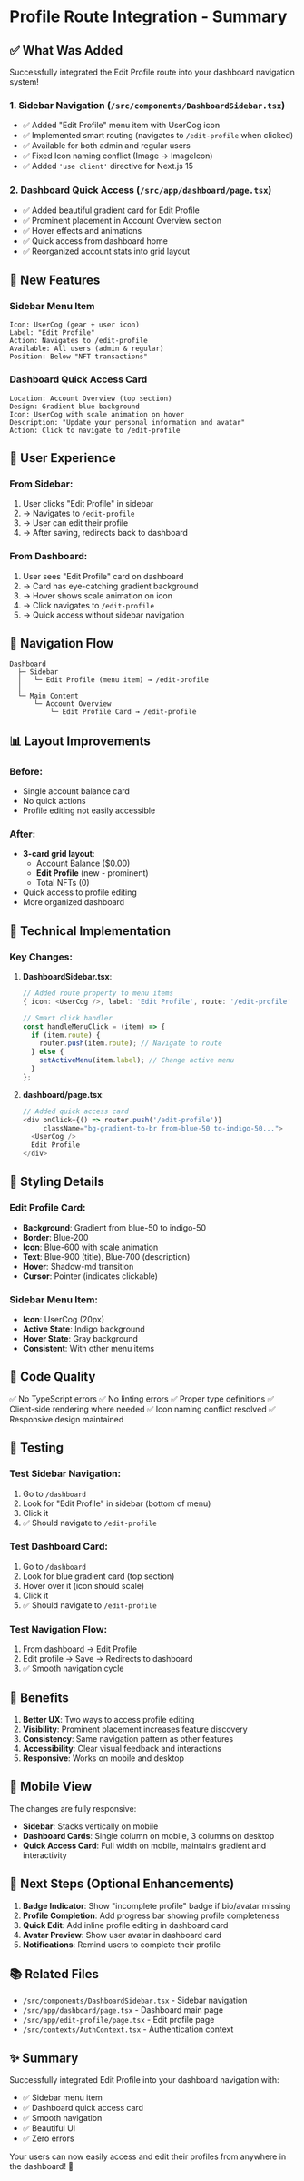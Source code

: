# Profile Route Integration - Summary

## ✅ What Was Added

Successfully integrated the Edit Profile route into your dashboard navigation system!

### 1. **Sidebar Navigation** (`/src/components/DashboardSidebar.tsx`)
   - ✅ Added "Edit Profile" menu item with UserCog icon
   - ✅ Implemented smart routing (navigates to `/edit-profile` when clicked)
   - ✅ Available for both admin and regular users
   - ✅ Fixed Icon naming conflict (Image → ImageIcon)
   - ✅ Added `'use client'` directive for Next.js 15

### 2. **Dashboard Quick Access** (`/src/app/dashboard/page.tsx`)
   - ✅ Added beautiful gradient card for Edit Profile
   - ✅ Prominent placement in Account Overview section
   - ✅ Hover effects and animations
   - ✅ Quick access from dashboard home
   - ✅ Reorganized account stats into grid layout

## 🎨 New Features

### Sidebar Menu Item
```
Icon: UserCog (gear + user icon)
Label: "Edit Profile"
Action: Navigates to /edit-profile
Available: All users (admin & regular)
Position: Below "NFT transactions"
```

### Dashboard Quick Access Card
```
Location: Account Overview (top section)
Design: Gradient blue background
Icon: UserCog with scale animation on hover
Description: "Update your personal information and avatar"
Action: Click to navigate to /edit-profile
```

## 📱 User Experience

### From Sidebar:
1. User clicks "Edit Profile" in sidebar
2. → Navigates to `/edit-profile`
3. → User can edit their profile
4. → After saving, redirects back to dashboard

### From Dashboard:
1. User sees "Edit Profile" card on dashboard
2. → Card has eye-catching gradient background
3. → Hover shows scale animation on icon
4. → Click navigates to `/edit-profile`
5. → Quick access without sidebar navigation

## 🔄 Navigation Flow

```
Dashboard
  ├─ Sidebar
  │   └─ Edit Profile (menu item) → /edit-profile
  │
  └─ Main Content
      └─ Account Overview
          └─ Edit Profile Card → /edit-profile
```

## 📊 Layout Improvements

### Before:
- Single account balance card
- No quick actions
- Profile editing not easily accessible

### After:
- **3-card grid layout**:
  - Account Balance ($0.00)
  - **Edit Profile** (new - prominent)
  - Total NFTs (0)
- Quick access to profile editing
- More organized dashboard

## 🎯 Technical Implementation

### Key Changes:

1. **DashboardSidebar.tsx**:
   ```typescript
   // Added route property to menu items
   { icon: <UserCog />, label: 'Edit Profile', route: '/edit-profile' }
   
   // Smart click handler
   const handleMenuClick = (item) => {
     if (item.route) {
       router.push(item.route); // Navigate to route
     } else {
       setActiveMenu(item.label); // Change active menu
     }
   };
   ```

2. **dashboard/page.tsx**:
   ```typescript
   // Added quick access card
   <div onClick={() => router.push('/edit-profile')} 
        className="bg-gradient-to-br from-blue-50 to-indigo-50...">
     <UserCog />
     Edit Profile
   </div>
   ```

## 🎨 Styling Details

### Edit Profile Card:
- **Background**: Gradient from blue-50 to indigo-50
- **Border**: Blue-200
- **Icon**: Blue-600 with scale animation
- **Text**: Blue-900 (title), Blue-700 (description)
- **Hover**: Shadow-md transition
- **Cursor**: Pointer (indicates clickable)

### Sidebar Menu Item:
- **Icon**: UserCog (20px)
- **Active State**: Indigo background
- **Hover State**: Gray background
- **Consistent**: With other menu items

## 📝 Code Quality

✅ No TypeScript errors
✅ No linting errors
✅ Proper type definitions
✅ Client-side rendering where needed
✅ Icon naming conflict resolved
✅ Responsive design maintained

## 🧪 Testing

### Test Sidebar Navigation:
1. Go to `/dashboard`
2. Look for "Edit Profile" in sidebar (bottom of menu)
3. Click it
4. ✅ Should navigate to `/edit-profile`

### Test Dashboard Card:
1. Go to `/dashboard`
2. Look for blue gradient card (top section)
3. Hover over it (icon should scale)
4. Click it
5. ✅ Should navigate to `/edit-profile`

### Test Navigation Flow:
1. From dashboard → Edit Profile
2. Edit profile → Save → Redirects to dashboard
3. ✅ Smooth navigation cycle

## 🌟 Benefits

1. **Better UX**: Two ways to access profile editing
2. **Visibility**: Prominent placement increases feature discovery
3. **Consistency**: Same navigation pattern as other features
4. **Accessibility**: Clear visual feedback and interactions
5. **Responsive**: Works on mobile and desktop

## 📱 Mobile View

The changes are fully responsive:
- **Sidebar**: Stacks vertically on mobile
- **Dashboard Cards**: Single column on mobile, 3 columns on desktop
- **Quick Access Card**: Full width on mobile, maintains gradient and interactivity

## 🎯 Next Steps (Optional Enhancements)

1. **Badge Indicator**: Show "incomplete profile" badge if bio/avatar missing
2. **Profile Completion**: Add progress bar showing profile completeness
3. **Quick Edit**: Add inline profile editing in dashboard card
4. **Avatar Preview**: Show user avatar in dashboard card
5. **Notifications**: Remind users to complete their profile

## 📚 Related Files

- `/src/components/DashboardSidebar.tsx` - Sidebar navigation
- `/src/app/dashboard/page.tsx` - Dashboard main page
- `/src/app/edit-profile/page.tsx` - Edit profile page
- `/src/contexts/AuthContext.tsx` - Authentication context

## ✨ Summary

Successfully integrated Edit Profile into your dashboard navigation with:
- ✅ Sidebar menu item
- ✅ Dashboard quick access card
- ✅ Smooth navigation
- ✅ Beautiful UI
- ✅ Zero errors

Your users can now easily access and edit their profiles from anywhere in the dashboard! 🎉
